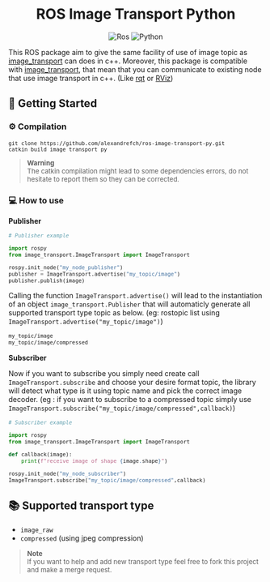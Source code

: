 <div align="center">

# ROS Image Transport Python

![Ros](https://img.shields.io/badge/Ros-Noetic-green?style=for-the-badge&logo=ROS)
![Python](https://img.shields.io/badge/Python-3.8-green?style=for-the-badge&logo=Python&logoColor=FFFFFF)

</div>

This ROS package aim to give the same facility of use of image topic as [image_transport](http://wiki.ros.org/image_transport) can does in c++. Moreover, this package is compatible with [image_transport](http://wiki.ros.org/image_transport), that mean that you can communicate to existing node that use image transport in c++. (Like [rqt](http://wiki.ros.org/rqt) or [RViz](http://wiki.ros.org/rviz))

## :rocket: Getting Started

### :gear: Compilation

<font size=2>

```shell
git clone https://github.com/alexandrefch/ros-image-transport-py.git
catkin build image_transport_py
```

> **Warning** <br>
> The catkin compilation might lead to some dependencies errors, do not hesitate to report them so they can be corrected.

</font>

### :computer: How to use

**Publisher**

<font size=2>

```py
# Publisher example

import rospy
from image_transport.ImageTransport import ImageTransport

rospy.init_node("my_node_publisher")
publisher = ImageTransport.advertise("my_topic/image")
publisher.publish(image)
```

</font>

Calling the function `ImageTransport.advertise()` will lead to the instantiation of an object `image_transport.Publisher` that will automaticly generate all supported transport type topic as below. (eg: rostopic list using `ImageTransport.advertise("my_topic/image")`)

<font size=2>

```txt
my_topic/image
my_topic/image/compressed
```

</font>

**Subscriber**

Now if you want to subscribe you simply need create call `ImageTransport.subscribe` and choose your desire format topic, the library will detect what type is it using topic name and pick the correct image decoder.
(eg : if you want to subscribe to a compressed topic simply use `ImageTransport.subscribe("my_topic/image/compressed",callback)`)

<font size=2>

```py
# Subscriber example

import rospy
from image_transport.ImageTransport import ImageTransport

def callback(image):
    print(f"receive image of shape {image.shape}")

rospy.init_node("my_node_subscriber")
ImageTransport.subscribe("my_topic/image/compressed",callback)
```

</font>

## :books: Supported transport type

- `image_raw`
- `compressed` (using jpeg compression)

<font size=2>

> **Note** <br>
> If you want to help and add new transport type feel free to fork this project and make a merge request.

</font>
